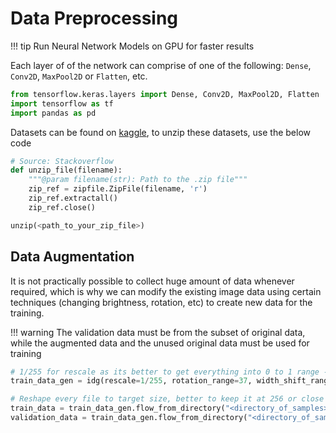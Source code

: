 # Data Preprocessing 
!!! tip
	Run Neural Network Models on GPU for faster results

Each layer of of the network can comprise of one of the following: `Dense`, `Conv2D`, `MaxPool2D` or `Flatten`, etc.

```python
from tensorflow.keras.layers import Dense, Conv2D, MaxPool2D, Flatten
import tensorflow as tf
import pandas as pd
```

Datasets can be found on [kaggle](https://www.kaggle.com/), to unzip these datasets, use the below code

```python
# Source: Stackoverflow
def unzip_file(filename):
	"""@param filename(str): Path to the .zip file"""
	zip_ref = zipfile.ZipFile(filename, 'r')
	zip_ref.extractall()
	zip_ref.close()

unzip(<path_to_your_zip_file>)
```

## Data Augmentation

It is not practically possible to collect huge amount of data whenever required, which is why we can modify the existing image data using certain techniques (changing brightness, rotation, etc) to create new data for the training.

!!! warning
	The validation data must be from the subset of original data, while the augmented data and the unused original data must be used for training

```python
# 1/255 for rescale as its better to get everything into 0 to 1 range - RGB Value
train_data_gen = idg(rescale=1/255, rotation_range=37, width_shift_range=0.10, height_shift_range=0.21, validation_split=0.2)

# Reshape every file to target size, better to keep it at 256 or close to 300
train_data = train_data_gen.flow_from_directory("<directory_of_samples>", target_size=(256, 256), subset="training") 
validation_data = train_data_gen.flow_from_directory("<directory_of_samples>", target_size=(256, 256), subset="validation") 
```
